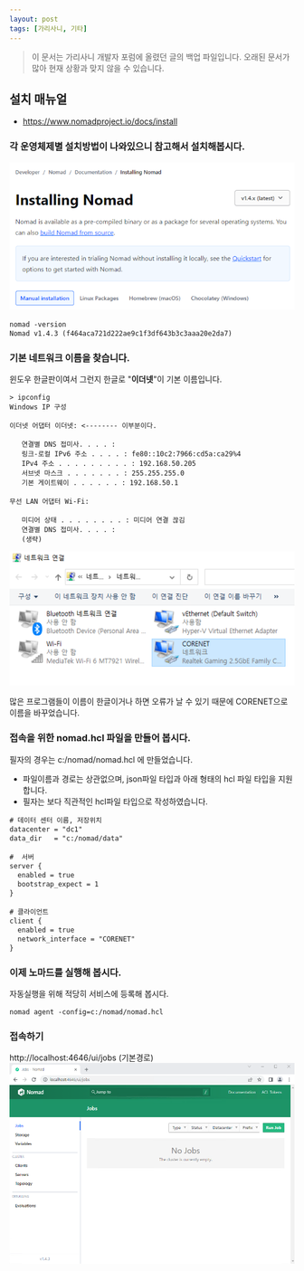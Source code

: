 ```yaml
---
layout: post
tags: [가리사니, 기타]
---
```


> 이 문서는 가리사니 개발자 포럼에 올렸던 글의 백업 파일입니다.
오래된 문서가 많아 현재 상황과 맞지 않을 수 있습니다.

## 설치 매뉴얼
- https://www.nomadproject.io/docs/install

### 각 운영체제별 설치방법이 나와있으니 참고해서 설치해봅시다.

![설명](/file/forum/0d41a431-6bcb-4641-b89f-d5310fdf39e9.png)

```
nomad -version
Nomad v1.4.3 (f464aca721d222ae9c1f3df643b3c3aaa20e2da7)
```

### 기본 네트워크 이름을 찾습니다.
윈도우 한글판이여서 그런지 한글로 "**이더넷**"이 기본 이름입니다.

```
> ipconfig
Windows IP 구성

이더넷 어댑터 이더넷: <-------- 이부분이다.

   연결별 DNS 접미사. . . . :
   링크-로컬 IPv6 주소 . . . . : fe80::10c2:7966:cd5a:ca29%4
   IPv4 주소 . . . . . . . . . : 192.168.50.205
   서브넷 마스크 . . . . . . . : 255.255.255.0
   기본 게이트웨이 . . . . . . : 192.168.50.1

무선 LAN 어댑터 Wi-Fi:

   미디어 상태 . . . . . . . . : 미디어 연결 끊김
   연결별 DNS 접미사. . . . :
   (생략)
```

![설명](/file/forum/d1169683-1456-44da-919b-86e27d3f72e5.png)

많은 프로그램들이 이름이 한글이거나 하면 오류가 날 수 있기 때문에 CORENET으로 이름을 바꾸었습니다.

### 접속을 위한 nomad.hcl 파일을 만들어 봅시다.
필자의 경우는 c:/nomad/nomad.hcl 에 만들었습니다.
- 파일이름과 경로는 상관없으며, json파일 타입과 아래 형태의 hcl 파일 타입을 지원합니다.
- 필자는 보다 직관적인 hcl파일 타입으로 작성하였습니다.
```
# 데이터 센터 이름, 저장위치
datacenter = "dc1"
data_dir   = "c:/nomad/data"

#  서버
server {
  enabled = true
  bootstrap_expect = 1
}

# 클라이언트
client {
  enabled = true
  network_interface = "CORENET"
}
```

### 이제 노마드를 실행해 봅시다.
자동실행을 위해 적당히 서비스에 등록해 봅시다.
```
nomad agent -config=c:/nomad/nomad.hcl
```

### 접속하기
http://localhost:4646/ui/jobs (기본경로)
![설명](/file/forum/184b9667-17e0-461c-9eca-86866116d078.png)


